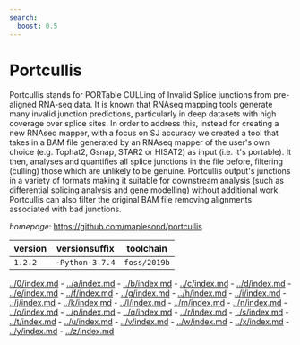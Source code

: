 ```yaml
---
search:
  boost: 0.5
---
```

# Portcullis

Portcullis stands for PORTable CULLing of Invalid Splice junctions from pre-aligned RNA-seq data. It is known that RNAseq mapping tools generate many invalid junction predictions, particularly in deep datasets with high coverage over splice sites. In order to address this, instead for creating a new RNAseq mapper, with a focus on SJ accuracy we created a tool that takes in a BAM file generated by an RNAseq mapper of the user's own choice (e.g. Tophat2, Gsnap, STAR2 or HISAT2) as input (i.e. it's portable). It then, analyses and quantifies all splice junctions in the file before, filtering (culling) those which are unlikely to be genuine. Portcullis output's junctions in a variety of formats making it suitable for downstream analysis (such as differential splicing analysis and gene modelling) without additional work. Portcullis can also filter the original BAM file removing alignments associated with bad junctions.

*homepage*: <https://github.com/maplesond/portcullis>

version | versionsuffix | toolchain
--------|---------------|----------
``1.2.2`` | ``-Python-3.7.4`` | ``foss/2019b``

[../0/index.md](0) - [../a/index.md](a) - [../b/index.md](b) - [../c/index.md](c) - [../d/index.md](d) - [../e/index.md](e) - [../f/index.md](f) - [../g/index.md](g) - [../h/index.md](h) - [../i/index.md](i) - [../j/index.md](j) - [../k/index.md](k) - [../l/index.md](l) - [../m/index.md](m) - [../n/index.md](n) - [../o/index.md](o) - [../p/index.md](p) - [../q/index.md](q) - [../r/index.md](r) - [../s/index.md](s) - [../t/index.md](t) - [../u/index.md](u) - [../v/index.md](v) - [../w/index.md](w) - [../x/index.md](x) - [../y/index.md](y) - [../z/index.md](z)


